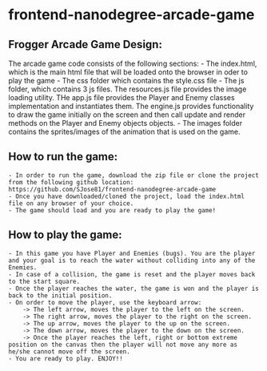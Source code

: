 frontend-nanodegree-arcade-game
===============================

Frogger Arcade Game Design:
---------------------------
The arcade game code consists of the following sections:
	- The index.html, which is the main html file that will be loaded onto the browser in oder to play the game
	- The css folder which contains the style.css file
	- The js folder, which contains 3 js files. The resources.js file provides the image loading utility. THe app.js file provides the Player and Enemy classes implementation and instantiates them. The engine.js provides functionality to draw the game initially on the screen and then call update and render methods on the Player and Enemy objects objects.
	- The images folder contains the sprites/images of the animation that is used on the game.

How to run the game:
--------------------
	- In order to run the game, download the zip file or clone the project from the following github location: https://github.com/SJose81/frontend-nanodegree-arcade-game
	- Once you have downloaded/cloned the project, load the index.html file on any browser of your choice.
	- The game should load and you are ready to play the game!

How to play the game:
---------------------
	- In this game you have Player and Enemies (bugs). You are the player and your goal is to reach the water without colliding into any of the Enemies.
	- In case of a collision, the game is reset and the player moves back to the start square.
	- Once the player reaches the water, the game is won and the player is back to the initial position.
	- On order to move the player, use the keyboard arrow:
		-> The left arrow, moves the player to the left on the screen.
		-> The right arrow, moves the player to the right on the screen.
		-> The up arrow, moves the player to the up on the screen.
		-> The down arrow, moves the player to the down on the screen.
		-> Once the player reaches the left, right or bottom extreme position on the canvas then the player will not move any more as he/she cannot move off the screen. 
	- You are ready to play. ENJOY!!


